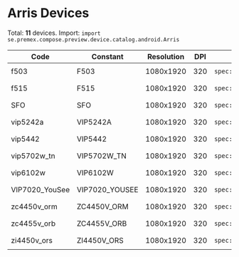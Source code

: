 # Arris Devices

Total: **11** devices. Import: `import se.premex.compose.preview.device.catalog.android.Arris`

| Code | Constant | Resolution | DPI | Compose Spec | Preview Usage |
|------|----------|------------|-----|-------------|---------------|
| f503 | F503 | 1080x1920 | 320 | `spec:width=1080px,height=1920px,dpi=320` | `@Preview(device = Arris.F503)` |
| f515 | F515 | 1080x1920 | 320 | `spec:width=1080px,height=1920px,dpi=320` | `@Preview(device = Arris.F515)` |
| SFO | SFO | 1080x1920 | 320 | `spec:width=1080px,height=1920px,dpi=320` | `@Preview(device = Arris.SFO)` |
| vip5242a | VIP5242A | 1080x1920 | 320 | `spec:width=1080px,height=1920px,dpi=320` | `@Preview(device = Arris.VIP5242A)` |
| vip5442 | VIP5442 | 1080x1920 | 320 | `spec:width=1080px,height=1920px,dpi=320` | `@Preview(device = Arris.VIP5442)` |
| vip5702w_tn | VIP5702W_TN | 1080x1920 | 320 | `spec:width=1080px,height=1920px,dpi=320` | `@Preview(device = Arris.VIP5702W_TN)` |
| vip6102w | VIP6102W | 1080x1920 | 320 | `spec:width=1080px,height=1920px,dpi=320` | `@Preview(device = Arris.VIP6102W)` |
| VIP7020_YouSee | VIP7020_YOUSEE | 1080x1920 | 320 | `spec:width=1080px,height=1920px,dpi=320` | `@Preview(device = Arris.VIP7020_YOUSEE)` |
| zc4450v_orm | ZC4450V_ORM | 1080x1920 | 320 | `spec:width=1080px,height=1920px,dpi=320` | `@Preview(device = Arris.ZC4450V_ORM)` |
| zc4455v_orb | ZC4455V_ORB | 1080x1920 | 320 | `spec:width=1080px,height=1920px,dpi=320` | `@Preview(device = Arris.ZC4455V_ORB)` |
| zi4450v_ors | ZI4450V_ORS | 1080x1920 | 320 | `spec:width=1080px,height=1920px,dpi=320` | `@Preview(device = Arris.ZI4450V_ORS)` |

<!-- Generated automatically. Do not edit manually. -->
